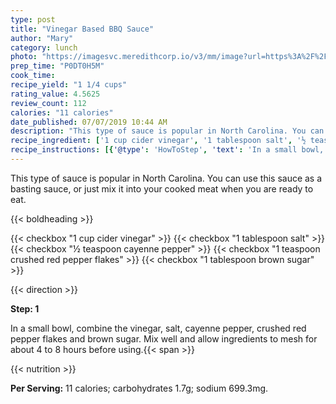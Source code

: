 ```yaml
---
type: post
title: "Vinegar Based BBQ Sauce"
author: "Mary"
category: lunch
photo: "https://imagesvc.meredithcorp.io/v3/mm/image?url=https%3A%2F%2Fimages.media-allrecipes.com%2Fuserphotos%2F4203028.jpg"
prep_time: "P0DT0H5M"
cook_time: 
recipe_yield: "1 1/4 cups"
rating_value: 4.5625
review_count: 112
calories: "11 calories"
date_published: 07/07/2019 10:44 AM
description: "This type of sauce is popular in North Carolina. You can use this sauce as a basting sauce, or just mix it into your cooked meat when you are ready to eat."
recipe_ingredient: ['1 cup cider vinegar', '1 tablespoon salt', '½ teaspoon cayenne pepper', '1 teaspoon crushed red pepper flakes', '1 tablespoon brown sugar']
recipe_instructions: [{'@type': 'HowToStep', 'text': 'In a small bowl, combine the vinegar, salt, cayenne pepper, crushed red pepper flakes and brown sugar. Mix well and allow ingredients to mesh for about 4 to 8 hours before using.\n'}]
---
```


This type of sauce is popular in North Carolina. You can use this sauce as a basting sauce, or just mix it into your cooked meat when you are ready to eat. 

{{< boldheading >}}

{{< checkbox "1 cup cider vinegar" >}}
{{< checkbox "1 tablespoon salt" >}}
{{< checkbox "½ teaspoon cayenne pepper" >}}
{{< checkbox "1 teaspoon crushed red pepper flakes" >}}
{{< checkbox "1 tablespoon brown sugar" >}}


{{< direction >}}

**Step: 1**

In a small bowl, combine the vinegar, salt, cayenne pepper, crushed red pepper flakes and brown sugar. Mix well and allow ingredients to mesh for about 4 to 8 hours before using.{{< span >}}

{{< nutrition >}}

**Per Serving:** 11 calories; carbohydrates 1.7g; sodium 699.3mg.